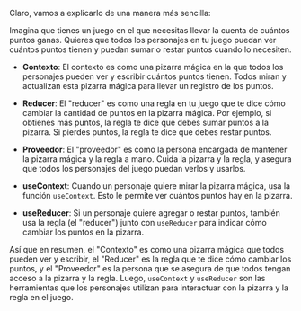 Claro, vamos a explicarlo de una manera más sencilla:

Imagina que tienes un juego en el que necesitas llevar la cuenta de cuántos puntos ganas. Quieres que todos los personajes en tu juego puedan ver cuántos puntos tienen y puedan sumar o restar puntos cuando lo necesiten.

- **Contexto**: El contexto es como una pizarra mágica en la que todos los personajes pueden ver y escribir cuántos puntos tienen. Todos miran y actualizan esta pizarra mágica para llevar un registro de los puntos.

- **Reducer**: El "reducer" es como una regla en tu juego que te dice cómo cambiar la cantidad de puntos en la pizarra mágica. Por ejemplo, si obtienes más puntos, la regla te dice que debes sumar puntos a la pizarra. Si pierdes puntos, la regla te dice que debes restar puntos.

- **Proveedor**: El "proveedor" es como la persona encargada de mantener la pizarra mágica y la regla a mano. Cuida la pizarra y la regla, y asegura que todos los personajes del juego puedan verlos y usarlos.

- **useContext**: Cuando un personaje quiere mirar la pizarra mágica, usa la función `useContext`. Esto le permite ver cuántos puntos hay en la pizarra.

- **useReducer**: Si un personaje quiere agregar o restar puntos, también usa la regla (el "reducer") junto con `useReducer` para indicar cómo cambiar los puntos en la pizarra.

Así que en resumen, el "Contexto" es como una pizarra mágica que todos pueden ver y escribir, el "Reducer" es la regla que te dice cómo cambiar los puntos, y el "Proveedor" es la persona que se asegura de que todos tengan acceso a la pizarra y la regla. Luego, `useContext` y `useReducer` son las herramientas que los personajes utilizan para interactuar con la pizarra y la regla en el juego.